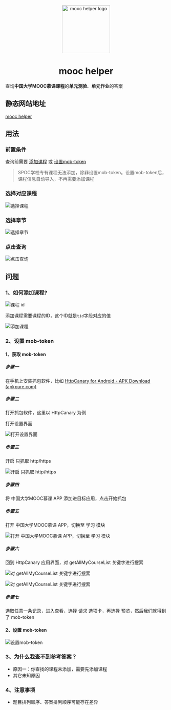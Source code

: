 <p align="center">
  <a href="https://github.com/lujunji-xiaolu/mooc-helper" rel="noopener" target="_blank"><img width="150" src="./public/logo.svg" alt="mooc helper logo"></a>
</p>

<h1 align="center">mooc helper</h1>

查询**中国大学MOOC慕课课程**的**单元测验**、**单元作业**的答案

## 静态网站地址

[mooc helper](https://mooc-helper.web.cloudendpoint.cn/)

## 用法

### 前置条件

查询前需要 [添加课程](#addCourse) 或 [设置mob-token](#setMobToken)

> SPOC学校专有课程无法添加，除非设置mob-token。设置mob-token后，课程信息自动导入，不再需要添加课程

### 选择对应课程

![选择课程](./docs/images/选择课程.png)

### 选择章节

![选择章节](./docs/images/选择章节.png)

### 点击查询

![点击查询](./docs/images/点击查询.png)

## 问题

### 1、如何添加课程?<a name="addCourse"></a>

![课程 id](./docs/images/课程id.png)

添加课程需要课程的ID，这个ID就是`tid`字段对应的值

![添加课程](./docs/images/添加课程.png)

### 2、设置 mob-token<a name="setMobToken"></a>

#### 1、获取 mob-token

##### 步骤一

在手机上安装抓包软件，比如 [HttpCanary for Android - APK Download (apkpure.com)](https://apkpure.com/httpcanary-—-http-sniffer-capture-analysis/com.guoshi.httpcanary)

##### 步骤二

打开抓包软件，这里以 HttpCanary 为例

打开设置界面

![打开设置界面](./docs/images/httpcanary-setting.png)

##### 步骤三

开启 只抓取 http/https

![开启 只抓取 http/https](./docs/images/httpcanary-only-http.png)

##### 步骤四

将 中国大学MOOC慕课 APP 添加进目标应用，点击开始抓包

##### 步骤五

打开 中国大学MOOC慕课 APP，切换至 学习 模块

![打开 中国大学MOOC慕课 APP，切换至 学习 模块](./docs/images/mooc-learn-module.png)

##### 步骤六

回到 HttpCanary 应用界面，对 getAllMyCourseList 关键字进行搜索

![对 getAllMyCourseList 关键字进行搜索](./docs/images/httpcanary-search.png)

![对 getAllMyCourseList 关键字进行搜索](./docs/images/httpcanary-search-getAllMyCourselist.png)

##### 步骤七

选取任意一条记录，进入查看，选择 请求 选项卡，再选择 预览，然后我们就得到了 mob-token

#### 2、设置 mob-token

![设置mob-token](./docs/images/设置mob-token.png)

### 3、为什么我查不到参考答案？

- 原因一：你查找的课程未添加，需要先添加课程
- 其它未知原因

### 4、注意事项

- 题目排列顺序、答案排列顺序可能存在差异
